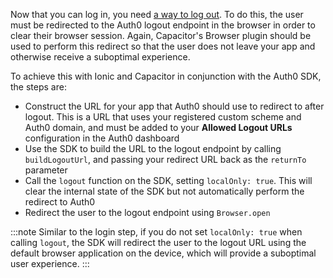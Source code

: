 <!--markdownlint-disable MD041 -->

Now that you can log in, you need [a way to log out](https://auth0.com/docs/logout/guides/logout-auth0). To do this, the user must be redirected to the Auth0 logout endpoint in the browser in order to clear their browser session. Again, Capacitor's Browser plugin should be used to perform this redirect so that the user does not leave your app and otherwise receive a suboptimal experience.

To achieve this with Ionic and Capacitor in conjunction with the Auth0 SDK, the steps are:

* Construct the URL for your app that Auth0 should use to redirect to after logout. This is a URL that uses your registered custom scheme and Auth0 domain, and must be added to your **Allowed Logout URLs** configuration in the Auth0 dashboard
* Use the SDK to build the URL to the logout endpoint by calling `buildLogoutUrl`, and passing your redirect URL back as the `returnTo` parameter
* Call the `logout` function on the SDK, setting `localOnly: true`. This will clear the internal state of the SDK but not automatically perform the redirect to Auth0
* Redirect the user to the logout endpoint using `Browser.open`

:::note
Similar to the login step, if you do not set `localOnly: true` when calling `logout`, the SDK will redirect the user to the logout URL using the default browser application on the device, which will provide a suboptimal user experience.
:::
